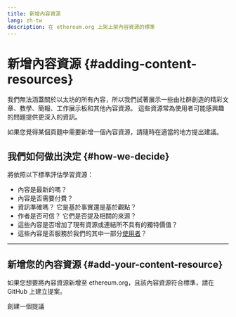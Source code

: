 ```yaml
---
title: 新增內容資源
lang: zh-tw
description: 在 ethereum.org 上架上架內容資源的標準
---
```


# 新增內容資源 {#adding-content-resources}

我們無法涵蓋關於以太坊的所有內容，所以我們試著展示一些由社群創造的精彩文章、教學、簡報、工作展示板和其他內容資源。 這些資源常為使用者可能感興趣的問題提供更深入的資訊。

如果您覺得某個頁麵中需要新增一個內容資源，請隨時在適當的地方提出建議。

## 我們如何做出決定 {#how-we-decide}

將依照以下標準評估學習資源：

- 內容是最新的嗎？
- 內容是否需要付費？
- 資訊準確嗎？ 它是基於事實還是基於觀點？
- 作者是否可信？ 它們是否提及相關的來源？
- 這些內容是否增加了現有資源或連結所不具有的獨特價值？
- 這些內容是否服務於我們的其中一部分[使用者](https://www.notion.so/efdn/Ethereum-org-User-Persona-Memo-b44dc1e89152457a87ba872b0dfa366c)？

---

## 新增您的內容資源 {#add-your-content-resource}

如果您想要將內容資源新增至 ethereum.org，且該內容資源符合標準，請在 GitHub 上建立提案。

<ButtonLink to="https://github.com/ethereum/ethereum-org-website/issues/new?assignees=&labels=feature+%3Asparkles%3A&projects=&template=feature_request.yaml&title=Feature+request">
   創建一個提議
</ButtonLink>
